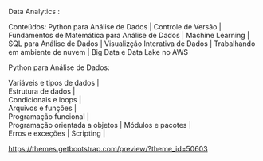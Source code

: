 Data Analytics :
   
Conteúdos: Python para Análise de Dados | Controle de Versão | Fundamentos de Matemática para Análise de Dados | Machine Learning | SQL para Análise de Dados | Visualizção Interativa de Dados | Trabalhando em ambiente de nuvem | Big Data e Data Lake no AWS

 
Python para Análise de Dados: 
 
  Variáveis e tipos de dados |     
  Estrutura de dados |    
  Condicionais e loops |    
  Arquivos e funções |    
  Programação funcional |   
  Programação orientada a objetos |
  Módulos e pacotes |   
  Erros e exceções |
  Scripting |

  https://themes.getbootstrap.com/preview/?theme_id=50603
  
